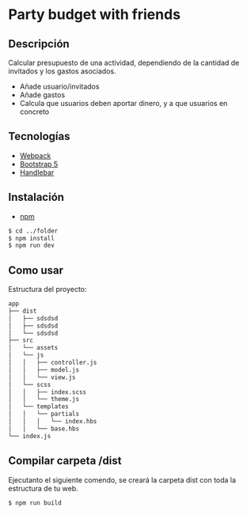 # Party budget with friends
## Descripción
Calcular presupuesto de una actividad, dependiendo de la cantidad de invitados y los gastos asociados.
- Añade usuario/invitados
- Añade gastos
- Calcula que usuarios deben aportar dinero, y a que usuarios en concreto

## Tecnologías
- [Webpack](https://webpack.js.org/)
- [Bootstrap 5](https://getbootstrap.com/)
- [Handlebar](https://handlebarsjs.com/)

## Instalación
- [npm](https://www.npmjs.com/get-npm)

```sh
$ cd ../folder
$ npm install
$ npm run dev
```

## Como usar
Estructura del proyecto:
```sh
app
├── dist
│   ├── sdsdsd
│   ├── sdsdsd
│   └── sdsdsd
├── src
│   └── assets
│   └── js
│   │   ├── controller.js
│   │   ├── model.js
│   │   └── view.js
│   └── scss
│   │   ├── index.scss
│   │   └── theme.js
│   └── templates
│   │   └── partials
│   │   │   └── index.hbs
│   │   └── base.hbs
└── index.js
```

## Compilar carpeta /dist
Ejecutanto el siguiente comendo, se creará la carpeta dist con toda la estructura de tu web.
```sh
$ npm run build
```
